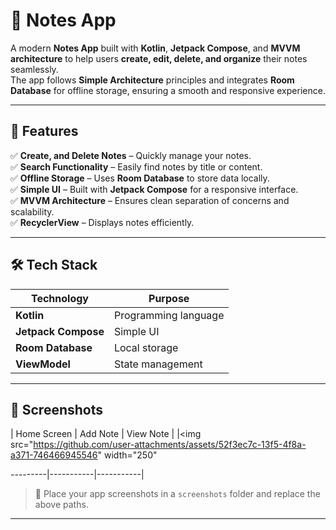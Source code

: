 # 📝 Notes App

A modern **Notes App** built with **Kotlin**, **Jetpack Compose**, and **MVVM architecture** to help users **create, edit, delete, and organize** their notes seamlessly.  
The app follows **Simple Architecture** principles and integrates **Room Database** for offline storage, ensuring a smooth and responsive experience.

---

## 🚀 Features

✅ **Create, and Delete Notes** – Quickly manage your notes.  
✅ **Search Functionality** – Easily find notes by title or content.  
✅ **Offline Storage** – Uses **Room Database** to store data locally.  
✅ **Simple UI** – Built with **Jetpack Compose** for a responsive interface.  
✅ **MVVM Architecture** – Ensures clean separation of concerns and scalability.    
✅ **RecyclerView** – Displays notes efficiently.  

---

## 🛠️ Tech Stack

| **Technology**        | **Purpose**                |
|-----------------------|----------------------------|
| **Kotlin**            | Programming language       |
| **Jetpack Compose**   | Simple UI                  |
| **Room Database**     | Local storage              |
| **ViewModel**         | State management           |


---

## 📸 Screenshots

| Home Screen | Add Note | View Note |
|<img src="https://github.com/user-attachments/assets/52f3ec7c-13f5-4f8a-a371-746466945546" width="250"

---------|-----------|-----------|


> 📌 Place your app screenshots in a `screenshots` folder and replace the above paths.

---


